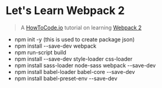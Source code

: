 # Let's Learn Webpack 2

> A [HowToCode.io](https://www.howtocode.io) tutorial on learning [Webpack 2](https://webpack.js.org)

- npm init -y (this is used to create package json)
- npm install --save-dev webpack
- npm run-script build
- npm install --save-dev style-loader css-loader
- npm install sass-loader node-sass webpack --save-dev
- npm install babel-loader babel-core --save-dev
- npm install babel-preset-env --save-dev